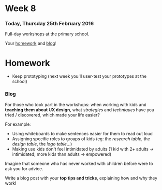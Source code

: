 # Week 8

### Today, Thursday 25th February 2016

Full-day workshops at the primary school.

Your [homework](#homework) and [blog](#blog)!


# Homework

* Keep prototyping (next week you'll user-test your prototypes at the school)



<!--
### Rapid prototyping

In an iterative approach to UX design, rapid prototyping is the process of **quickly mocking up the future state of a system** and testing it with users, teammates and clients. 

![](assets/prototype-review-refine.jpg)

Doing this **rapidly and iteratively** generates feedback early and often in the process, improving the final design and reducing the need for costly changes during development.

#### What is a prototype then?

A prototype **answers questions**. The more specific the better.

A prototype stands between your **assumptions** and your users **behaviours**.

A prototype should be **quick** (and cheap) to make, re-make and possibly discard.

A prototype should be **close** to the real thing.

A prototype is **not the real thing**.

#### Which prototyping tool should I use?

Each prototyping tool has its own feature set and strengths. Based on your needs and the requirements of your project, evaluate which tool is more appropriate:

1. How **easy** is it to learn and use the tool?
* Are there a repositories of **reusable templates** or widgets available?
* How easy is it to make changes on the fly or to **incorporate feedback**?
* Does it have any **collaboration features**, such as allowing multiple people to work on it at the same time?
* What are the licensing terms and **costs**?

##### Tools to consider

Name | Platform | Free?
---- | -------- | -----
[Macaw](http://macaw.co/) | Mac and Win | Yes
[Invision](http://www.invisionapp.com/) | Web-based | Yes
[Justinmind](http://www.justinmind.com) | Mac and Win | 30-days free trial, then $19/month 
[Sketch](http://www.bohemiancoding.com/sketch/) | Mac only | Free trial, then $49 (education price)
[Balsamiq](https://balsamiq.com/products/mockups) | Mac and Win | 30-days free trial, then $89 
[Adobe Muse](http://muse.adobe.com) | Mac and Win | Not clear
[Framer](http://framerjs.com) | Mac only | 30-days free trial, then $99 
[Atomic](https://atomic.io) | Web-based | 30-days free trial
[UXPin](https://www.uxpin.com) | Web-based | 7-days free trial

#### Your turn

**Prototype two user flows**

1. *Onboarding* process (the process of increasing the likelihood that *new users* adopt your product and keep using it, see [UserOnboard](http://www.useronboard.com/)).
* A problematic scenario, aka *edge case* or *unhappy path* (of your choice)

Produce prototypes that address [your user stories](#your-stories).
-->

<!--
### Invicta app template

Get familiar with it
-->

### Blog

For those who took part in the workshops: when working with kids and **teaching them about UX design**, what *strategies* and *techniques* have you tried / discovered, which made your life easier? 

For example:

* Using whiteboards to make sentences easier for them to read out loud
* Assigning specific roles to groups of kids (eg: the *research table*, the *design table*, the *logo table*...)
* Making use kids don't feel intimidated by adults (1 kid with 2+ adults → intimidated; more kids than adults → empowered)

Imagine that someone who has never worked with children before were to ask you for advice. 

Write a blog post with your **top tips and tricks**, explaining how and why they work!


